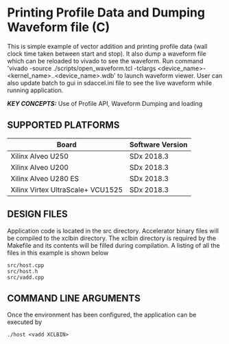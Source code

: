  Printing Profile Data and Dumping Waveform file (C)
======================

This is simple example of vector addition and printing profile data (wall clock time taken between start and stop). It also dump a waveform file which can be reloaded to vivado to see the waveform. Run command 'vivado -source ./scripts/open_waveform.tcl -tclargs <device_name>-<kernel_name>.<target>.<device_name>.wdb' to launch waveform viewer. User can also update batch to gui in sdaccel.ini file to see the live waveform while running application.

***KEY CONCEPTS:*** Use of Profile API, Waveform Dumping and loading

## SUPPORTED PLATFORMS
Board | Software Version
------|-----------------
Xilinx Alveo U250|SDx 2018.3
Xilinx Alveo U200|SDx 2018.3
Xilinx Alveo U280 ES|SDx 2018.3
Xilinx Virtex UltraScale+ VCU1525|SDx 2018.3


##  DESIGN FILES
Application code is located in the src directory. Accelerator binary files will be compiled to the xclbin directory. The xclbin directory is required by the Makefile and its contents will be filled during compilation. A listing of all the files in this example is shown below

```
src/host.cpp
src/host.h
src/vadd.cpp
```

##  COMMAND LINE ARGUMENTS
Once the environment has been configured, the application can be executed by
```
./host <vadd XCLBIN>
```

